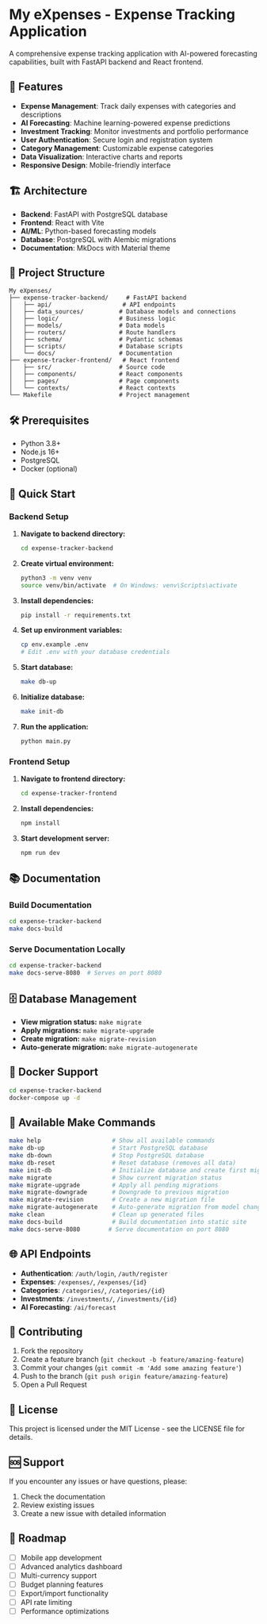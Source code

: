 # My eXpenses - Expense Tracking Application

A comprehensive expense tracking application with AI-powered forecasting capabilities, built with FastAPI backend and React frontend.

## 🚀 Features

- **Expense Management**: Track daily expenses with categories and descriptions
- **AI Forecasting**: Machine learning-powered expense predictions
- **Investment Tracking**: Monitor investments and portfolio performance
- **User Authentication**: Secure login and registration system
- **Category Management**: Customizable expense categories
- **Data Visualization**: Interactive charts and reports
- **Responsive Design**: Mobile-friendly interface

## 🏗️ Architecture

- **Backend**: FastAPI with PostgreSQL database
- **Frontend**: React with Vite
- **AI/ML**: Python-based forecasting models
- **Database**: PostgreSQL with Alembic migrations
- **Documentation**: MkDocs with Material theme

## 📁 Project Structure

```
My eXpenses/
├── expense-tracker-backend/     # FastAPI backend
│   ├── api/                    # API endpoints
│   ├── data_sources/          # Database models and connections
│   ├── logic/                 # Business logic
│   ├── models/                # Data models
│   ├── routers/               # Route handlers
│   ├── schema/                # Pydantic schemas
│   ├── scripts/               # Database scripts
│   └── docs/                  # Documentation
├── expense-tracker-frontend/   # React frontend
│   ├── src/                   # Source code
│   ├── components/            # React components
│   ├── pages/                 # Page components
│   └── contexts/              # React contexts
└── Makefile                   # Project management
```

## 🛠️ Prerequisites

- Python 3.8+
- Node.js 16+
- PostgreSQL
- Docker (optional)

## 🚀 Quick Start

### Backend Setup

1. **Navigate to backend directory:**
   ```bash
   cd expense-tracker-backend
   ```

2. **Create virtual environment:**
   ```bash
   python3 -m venv venv
   source venv/bin/activate  # On Windows: venv\Scripts\activate
   ```

3. **Install dependencies:**
   ```bash
   pip install -r requirements.txt
   ```

4. **Set up environment variables:**
   ```bash
   cp env.example .env
   # Edit .env with your database credentials
   ```

5. **Start database:**
   ```bash
   make db-up
   ```

6. **Initialize database:**
   ```bash
   make init-db
   ```

7. **Run the application:**
   ```bash
   python main.py
   ```

### Frontend Setup

1. **Navigate to frontend directory:**
   ```bash
   cd expense-tracker-frontend
   ```

2. **Install dependencies:**
   ```bash
   npm install
   ```

3. **Start development server:**
   ```bash
   npm run dev
   ```

## 📚 Documentation

### Build Documentation
```bash
cd expense-tracker-backend
make docs-build
```

### Serve Documentation Locally
```bash
cd expense-tracker-backend
make docs-serve-8080  # Serves on port 8080
```

## 🗄️ Database Management

- **View migration status:** `make migrate`
- **Apply migrations:** `make migrate-upgrade`
- **Create migration:** `make migrate-revision`
- **Auto-generate migration:** `make migrate-autogenerate`

## 🐳 Docker Support

```bash
cd expense-tracker-backend
docker-compose up -d
```

## 🔧 Available Make Commands

```bash
make help                    # Show all available commands
make db-up                   # Start PostgreSQL database
make db-down                 # Stop PostgreSQL database
make db-reset                # Reset database (removes all data)
make init-db                 # Initialize database and create first migration
make migrate                 # Show current migration status
make migrate-upgrade         # Apply all pending migrations
make migrate-downgrade       # Downgrade to previous migration
make migrate-revision        # Create a new migration file
make migrate-autogenerate    # Auto-generate migration from model changes
make clean                   # Clean up generated files
make docs-build              # Build documentation into static site
make docs-serve-8080        # Serve documentation on port 8080
```

## 🌐 API Endpoints

- **Authentication**: `/auth/login`, `/auth/register`
- **Expenses**: `/expenses/`, `/expenses/{id}`
- **Categories**: `/categories/`, `/categories/{id}`
- **Investments**: `/investments/`, `/investments/{id}`
- **AI Forecasting**: `/ai/forecast`

## 🤝 Contributing

1. Fork the repository
2. Create a feature branch (`git checkout -b feature/amazing-feature`)
3. Commit your changes (`git commit -m 'Add some amazing feature'`)
4. Push to the branch (`git push origin feature/amazing-feature`)
5. Open a Pull Request

## 📝 License

This project is licensed under the MIT License - see the LICENSE file for details.

## 🆘 Support

If you encounter any issues or have questions, please:
1. Check the documentation
2. Review existing issues
3. Create a new issue with detailed information

## 🔮 Roadmap

- [ ] Mobile app development
- [ ] Advanced analytics dashboard
- [ ] Multi-currency support
- [ ] Budget planning features
- [ ] Export/import functionality
- [ ] API rate limiting
- [ ] Performance optimizations
